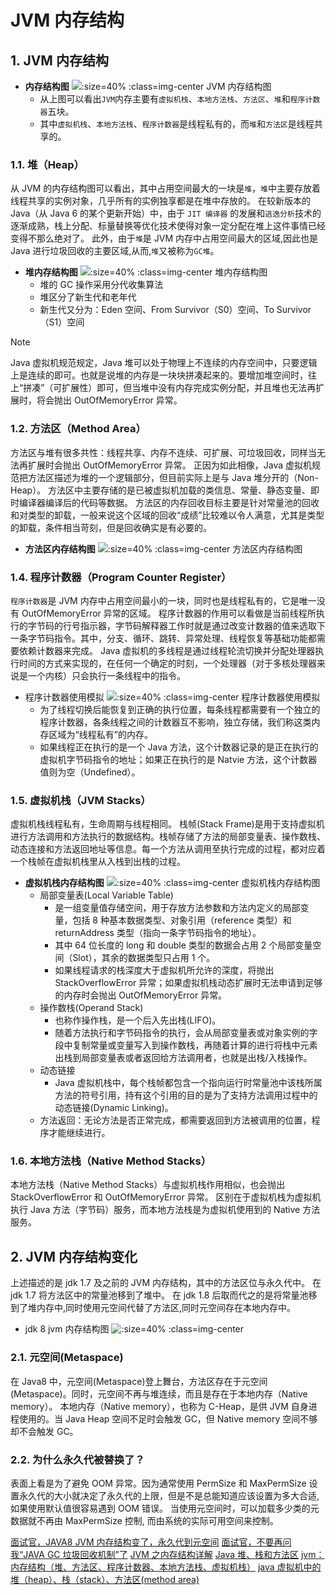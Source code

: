 # JVM 内存结构

## 1. JVM 内存结构

- **内存结构图**
  ![](/docs/assets/images/jvm-memory-structure/2021-03-06-14-06-44.png ":size=40% :class=img-center JVM 内存结构图")
  - 从上图可以看出`JVM`内存主要有`虚拟机栈`、`本地方法栈`、`方法区`、`堆`和`程序计数器`五块。
  - 其中`虚拟机栈`、`本地方法栈`、`程序计数器`是线程私有的，而`堆`和`方法区`是线程共享的。

### 1.1. 堆（Heap）

从 JVM 的内存结构图可以看出，其中占用空间最大的一块是`堆`，`堆`中主要存放着线程共享的实例对象，几乎所有的实例独享都是在堆中存放的。
在较新版本的 Java（从 Java 6 的某个更新开始）中，由于 `JIT 编译器` 的发展和`逃逸分析`技术的逐渐成熟，栈上分配、标量替换等优化技术使得对象一定分配在堆上这件事情已经变得不那么绝对了。
此外，由于`堆`是 JVM 内存中占用空间最大的区域,因此也是 Java 进行垃圾回收的主要区域,从而,`堆`又被称为`GC堆`。

- **堆内存结构图**
  ![](/docs/assets/images/jvm-memory-structure/2021-03-06-14-31-35.png ":size=40% :class=img-center 堆内存结构图")
  - 堆的 GC 操作采用分代收集算法
  - 堆区分了新生代和老年代
  - 新生代又分为：Eden 空间、From Survivor（S0）空间、To Survivor（S1）空间

> [!NOTE]
> Java 虚拟机规范规定，Java 堆可以处于物理上不连续的内存空间中，只要逻辑上是连续的即可。也就是说堆的内存是一块块拼凑起来的。要增加堆空间时，往上“拼凑”（可扩展性）即可，但当堆中没有内存完成实例分配，并且堆也无法再扩展时，将会抛出 OutOfMemoryError 异常。

### 1.2. 方法区（Method Area）

方法区与堆有很多共性：线程共享、内存不连续、可扩展、可垃圾回收，同样当无法再扩展时会抛出 OutOfMemoryError 异常。
正因为如此相像，Java 虚拟机规范把方法区描述为堆的一个逻辑部分，但目前实际上是与 Java 堆分开的（Non-Heap）。
方法区中主要存储的是已被虚拟机加载的类信息、常量、静态变量、即时编译器编译后的代码等数据。
方法区的内存回收目标主要是针对常量池的回收和对类型的卸载，一般来说这个区域的回收“成绩”比较难以令人满意，尤其是类型的卸载，条件相当苛刻，但是回收确实是有必要的。

- **方法区内存结构图**
  ![](/docs/assets/images/jvm-memory-structure/2021-03-06-14-36-31.png ":size=40% :class=img-center 方法区内存结构图")

### 1.4. 程序计数器（Program Counter Register）

`程序计数器`是 JVM 内存中占用空间最小的一块，同时也是线程私有的，它是唯一没有 OutOfMemoryError 异常的区域。
程序计数器的作用可以看做是当前线程所执行的字节码的行号指示器，字节码解释器工作时就是通过改变计数器的值来选取下一条字节码指令。其中，分支、循环、跳转、异常处理、线程恢复等基础功能都需要依赖计数器来完成。
Java 虚拟机的多线程是通过线程轮流切换并分配处理器执行时间的方式来实现的，在任何一个确定的时刻，一个处理器（对于多核处理器来说是一个内核）只会执行一条线程中的指令。

- 程序计数器使用模拟
  ![](/docs/assets/images/jvm-memory-structure/2021-03-06-14-39-49.png ":size=40% :class=img-center 程序计数器使用模拟")
  - 为了线程切换后能恢复到正确的执行位置，每条线程都需要有一个独立的程序计数器，各条线程之间的计数器互不影响，独立存储，我们称这类内存区域为“线程私有”的内存。
  - 如果线程正在执行的是一个 Java 方法，这个计数器记录的是正在执行的虚拟机字节码指令的地址；如果正在执行的是 Natvie 方法，这个计数器值则为空（Undefined）。

### 1.5. 虚拟机栈（JVM Stacks）

虚拟机栈线程私有，生命周期与线程相同。
栈帧(Stack Frame)是用于支持虚拟机进行方法调用和方法执行的数据结构。栈帧存储了方法的局部变量表、操作数栈、动态连接和方法返回地址等信息。每一个方法从调用至执行完成的过程，都对应着一个栈帧在虚拟机栈里从入栈到出栈的过程。

- **虚拟机栈内存结构图**
  ![](/docs/assets/images/jvm-memory-structure/2021-03-06-14-42-56.png ":size=40% :class=img-center 虚拟机栈内存结构图")
  - 局部变量表(Local Variable Table)
    - 是一组变量值存储空间，用于存放方法参数和方法内定义的局部变量，包括 8 种基本数据类型、对象引用（reference 类型）和 returnAddress 类型（指向一条字节码指令的地址）。
    - 其中 64 位长度的 long 和 double 类型的数据会占用 2 个局部变量空间（Slot），其余的数据类型只占用 1 个。
    - 如果线程请求的栈深度大于虚拟机所允许的深度，将抛出 StackOverflowError 异常；如果虚拟机栈动态扩展时无法申请到足够的内存时会抛出 OutOfMemoryError 异常。
  - 操作数栈(Operand Stack)
    - 也称作操作栈，是一个后入先出栈(LIFO)。
    - 随着方法执行和字节码指令的执行，会从局部变量表或对象实例的字段中复制常量或变量写入到操作数栈，再随着计算的进行将栈中元素出栈到局部变量表或者返回给方法调用者，也就是出栈/入栈操作。
  - 动态链接
    - Java 虚拟机栈中，每个栈帧都包含一个指向运行时常量池中该栈所属方法的符号引用，持有这个引用的目的是为了支持方法调用过程中的动态链接(Dynamic Linking)。
  - 方法返回：无论方法是否正常完成，都需要返回到方法被调用的位置，程序才能继续进行。

### 1.6. 本地方法栈（Native Method Stacks）

本地方法栈（Native Method Stacks）与虚拟机栈作用相似，也会抛出 StackOverflowError 和 OutOfMemoryError 异常。
区别在于虚拟机栈为虚拟机执行 Java 方法（字节码）服务，而本地方法栈是为虚拟机使用到的 Native 方法服务。

## 2. JVM 内存结构变化

上述描述的是 jdk 1.7 及之前的 JVM 内存结构，其中的方法区位与永久代中。
在 jdk 1.7 将方法区中的常量池移到了堆中。
在 jdk 1.8 后取而代之的是将常量池移到了堆内存中,同时使用元空间代替了方法区,同时元空间存在本地内存中。

- jdk 8 jvm 内存结构图
  ![](/docs/assets/images/jvm-memory-structure/i59g-20210306155954.png ":size=40% :class=img-center")

### 2.1. 元空间(Metaspace)

在 Java8 中，元空间(Metaspace)登上舞台，方法区存在于元空间(Metaspace)。同时，元空间不再与堆连续，而且是存在于本地内存（Native memory）。
本地内存（Native memory），也称为 C-Heap，是供 JVM 自身进程使用的。当 Java Heap 空间不足时会触发 GC，但 Native memory 空间不够却不会触发 GC。

### 2.2. 为什么永久代被替换了？

表面上看是为了避免 OOM 异常。因为通常使用 PermSize 和 MaxPermSize 设置永久代的大小就决定了永久代的上限，但是不是总能知道应该设置为多大合适, 如果使用默认值很容易遇到 OOM 错误。
当使用元空间时，可以加载多少类的元数据就不再由 MaxPermSize 控制, 而由系统的实际可用空间来控制。

<!-- 参考资料 -->

[面试官，JAVA8 JVM 内存结构变了，永久代到元空间](https://www.choupangxia.com/2019/10/22/interview-jvm-gc-02/)
[面试官，不要再问我“JAVA GC 垃圾回收机制”了](https://www.choupangxia.com/2019/10/20/interview-jvm-gc-01/)
[JVM 之内存结构详解](http://www.choupangxia.com/2019/10/18/jvm%e4%b9%8b%e5%86%85%e5%ad%98%e7%bb%93%e6%9e%84%e8%af%a6%e8%a7%a3/)
[Java 堆、栈和方法区](https://blog.csdn.net/dpengwang/article/details/81530296)
[jvm：内存结构（堆、方法区、程序计数器、本地方法栈、虚拟机栈）](http://www.likecs.com/default/index/show?id=98142)
[java 虚拟机中的堆（heap）、栈（stack）、方法区(method area)](https://my.oschina.net/u/3847203/blog/1839886)

<!-- 资源链接 -->

